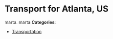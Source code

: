 # Transport for Atlanta, US


marta. marta
**Categories**:

- [Transportation](https://github/awesome-apis/awesome-apis#transportation)



